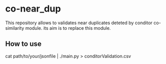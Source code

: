 # co-near_dup

This repository allows to validates near duplicates deteted by conditor co-similarity module. its aim is to replace this module.

## How to use
cat path/to/your/jsonfile | ./main.py > conditorValidation.csv
